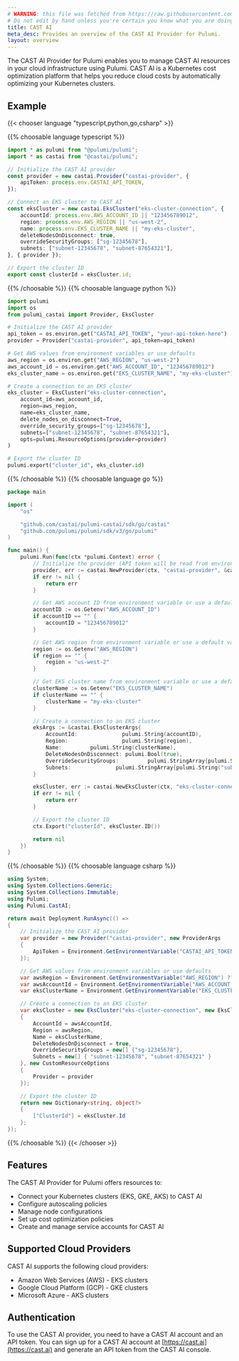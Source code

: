 ```yaml
---
# WARNING: this file was fetched from https://raw.githubusercontent.com/castai/pulumi-castai/v0.1.78/docs/_index.md
# Do not edit by hand unless you're certain you know what you are doing!
title: CAST AI
meta_desc: Provides an overview of the CAST AI Provider for Pulumi.
layout: overview
---
```


The CAST AI Provider for Pulumi enables you to manage CAST AI resources in your cloud infrastructure using Pulumi. CAST AI is a Kubernetes cost optimization platform that helps you reduce cloud costs by automatically optimizing your Kubernetes clusters.

## Example

{{< chooser language "typescript,python,go,csharp" >}}

{{% choosable language typescript %}}

```typescript
import * as pulumi from "@pulumi/pulumi";
import * as castai from "@castai/pulumi";

// Initialize the CAST AI provider
const provider = new castai.Provider("castai-provider", {
    apiToken: process.env.CASTAI_API_TOKEN,
});

// Connect an EKS cluster to CAST AI
const eksCluster = new castai.EksCluster("eks-cluster-connection", {
    accountId: process.env.AWS_ACCOUNT_ID || "123456789012",
    region: process.env.AWS_REGION || "us-west-2",
    name: process.env.EKS_CLUSTER_NAME || "my-eks-cluster",
    deleteNodesOnDisconnect: true,
    overrideSecurityGroups: ["sg-12345678"],
    subnets: ["subnet-12345678", "subnet-87654321"],
}, { provider });

// Export the cluster ID
export const clusterId = eksCluster.id;
```

{{% /choosable %}}
{{% choosable language python %}}

```python
import pulumi
import os
from pulumi_castai import Provider, EksCluster

# Initialize the CAST AI provider
api_token = os.environ.get("CASTAI_API_TOKEN", "your-api-token-here")
provider = Provider("castai-provider", api_token=api_token)

# Get AWS values from environment variables or use defaults
aws_region = os.environ.get("AWS_REGION", "us-west-2")
aws_account_id = os.environ.get("AWS_ACCOUNT_ID", "123456789012")
eks_cluster_name = os.environ.get("EKS_CLUSTER_NAME", "my-eks-cluster")

# Create a connection to an EKS cluster
eks_cluster = EksCluster("eks-cluster-connection",
    account_id=aws_account_id,
    region=aws_region,
    name=eks_cluster_name,
    delete_nodes_on_disconnect=True,
    override_security_groups=["sg-12345678"],
    subnets=["subnet-12345678", "subnet-87654321"],
    opts=pulumi.ResourceOptions(provider=provider)
)

# Export the cluster ID
pulumi.export("cluster_id", eks_cluster.id)
```

{{% /choosable %}}
{{% choosable language go %}}

```go
package main

import (
	"os"

	"github.com/castai/pulumi-castai/sdk/go/castai"
	"github.com/pulumi/pulumi/sdk/v3/go/pulumi"
)

func main() {
	pulumi.Run(func(ctx *pulumi.Context) error {
		// Initialize the provider (API token will be read from environment variable CASTAI_API_TOKEN)
		provider, err := castai.NewProvider(ctx, "castai-provider", &castai.ProviderArgs{})
		if err != nil {
			return err
		}

		// Get AWS account ID from environment variable or use a default value
		accountID := os.Getenv("AWS_ACCOUNT_ID")
		if accountID == "" {
			accountID = "123456789012"
		}

		// Get AWS region from environment variable or use a default value
		region := os.Getenv("AWS_REGION")
		if region == "" {
			region = "us-west-2"
		}

		// Get EKS cluster name from environment variable or use a default value
		clusterName := os.Getenv("EKS_CLUSTER_NAME")
		if clusterName == "" {
			clusterName = "my-eks-cluster"
		}

		// Create a connection to an EKS cluster
		eksArgs := &castai.EksClusterArgs{
			AccountId:              pulumi.String(accountID),
			Region:                 pulumi.String(region),
			Name:         pulumi.String(clusterName),
			DeleteNodesOnDisconnect: pulumi.Bool(true),
			OverrideSecurityGroups:         pulumi.StringArray{pulumi.String("sg-12345678")},
			Subnets:              pulumi.StringArray{pulumi.String("subnet-12345678"), pulumi.String("subnet-87654321")},
		}

		eksCluster, err := castai.NewEksCluster(ctx, "eks-cluster-connection", eksArgs, pulumi.Provider(provider))
		if err != nil {
			return err
		}

		// Export the cluster ID
		ctx.Export("clusterId", eksCluster.ID())

		return nil
	})
}
```

{{% /choosable %}}
{{% choosable language csharp %}}

```csharp
using System;
using System.Collections.Generic;
using System.Collections.Immutable;
using Pulumi;
using Pulumi.CastAI;

return await Deployment.RunAsync(() =>
{
    // Initialize the CAST AI provider
    var provider = new Provider("castai-provider", new ProviderArgs
    {
        ApiToken = Environment.GetEnvironmentVariable("CASTAI_API_TOKEN")
    });

    // Get AWS values from environment variables or use defaults
    var awsRegion = Environment.GetEnvironmentVariable("AWS_REGION") ?? "us-west-2";
    var awsAccountId = Environment.GetEnvironmentVariable("AWS_ACCOUNT_ID") ?? "123456789012";
    var eksClusterName = Environment.GetEnvironmentVariable("EKS_CLUSTER_NAME") ?? "my-eks-cluster";

    // Create a connection to an EKS cluster
    var eksCluster = new EksCluster("eks-cluster-connection", new EksClusterArgs
    {
        AccountId = awsAccountId,
        Region = awsRegion,
        Name = eksClusterName,
        DeleteNodesOnDisconnect = true,
        OverrideSecurityGroups = new[] {"sg-12345678"},
        Subnets = new[] { "subnet-12345678", "subnet-87654321" }
    }, new CustomResourceOptions
    {
        Provider = provider
    });

    // Export the cluster ID
    return new Dictionary<string, object?>
    {
        ["ClusterId"] = eksCluster.Id
    };
});
```

{{% /choosable %}}
{{< /chooser >}}

## Features

The CAST AI Provider for Pulumi offers resources to:

* Connect your Kubernetes clusters (EKS, GKE, AKS) to CAST AI
* Configure autoscaling policies
* Manage node configurations
* Set up cost optimization policies
* Create and manage service accounts for CAST AI

## Supported Cloud Providers

CAST AI supports the following cloud providers:

* Amazon Web Services (AWS) - EKS clusters
* Google Cloud Platform (GCP) - GKE clusters
* Microsoft Azure - AKS clusters

## Authentication

To use the CAST AI provider, you need to have a CAST AI account and an API token. You can sign up for a CAST AI account at [https://cast.ai](https://cast.ai) and generate an API token from the CAST AI console.
